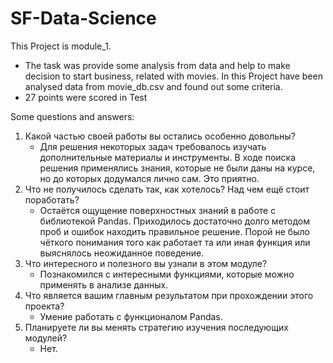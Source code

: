 # SF-Data-Science
This Project is module_1.

- The task was provide some analysis from data and help to make decision to start business, related with movies. In this Project have been analysed data from movie_db.csv and found out some criteria.
- 27 points were scored in Test

Some questions and answers:
1. Какой частью своей работы вы остались особенно довольны?
    - Для решения некоторых задач требовалось изучать дополнительные материалы и инструменты. В ходе поиска решения применялись знания, которые не были даны на курсе, но до которых додумался лично сам. Это приятно.
2. Что не получилось сделать так, как хотелось? Над чем ещё стоит поработать?
    - Остаётся ощущение поверхностных знаний в работе с библиотекой Pandas. Приходилось достаточно долго методом проб и ошибок находить правильное решение. Порой не было чёткого понимания того как работает та или иная функция или выяснялось неожиданное поведение.
3. Что интересного и полезного вы узнали в этом модуле?
    - Познакомился с интересными функциями, которые можно применять в анализе данных.
4. Что является вашим главным результатом при прохождении этого проекта?
    - Умение работать с функционалом Pandas.
5. Планируете ли вы менять стратегию изучения последующих модулей?
    - Нет.

